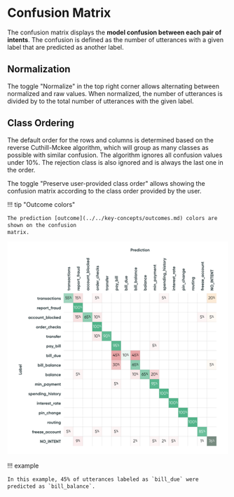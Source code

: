 # Confusion Matrix

The confusion matrix displays the **model confusion between each pair of intents**. The confusion is
defined as the number of utterances with a given label that are predicted as another label.

## Normalization
The toggle "Normalize" in the top right corner allows alternating between normalized and raw values.
When normalized, the number of utterances is divided by to the total number of utterances
with the given label.

## Class Ordering
The default order for the rows and columns is determined based on the reverse Cuthill-Mckee algorithm, which will group as many classes as possible with similar confusion. The algorithm ignores all confusion values under 10%. The rejection class is also ignored and is always the last one in the order.

The toggle "Preserve user-provided class order" allows showing the confusion matrix according to the class order provided by the user.

!!! tip "Outcome colors"

    The prediction [outcome](../../key-concepts/outcomes.md) colors are shown on the confusion
    matrix.

![Screenshot](../../_static/images/exploration-space/confusion-matrix.png)

!!! example

    In this example, 45% of utterances labeled as `bill_due` were predicted as `bill_balance`.
